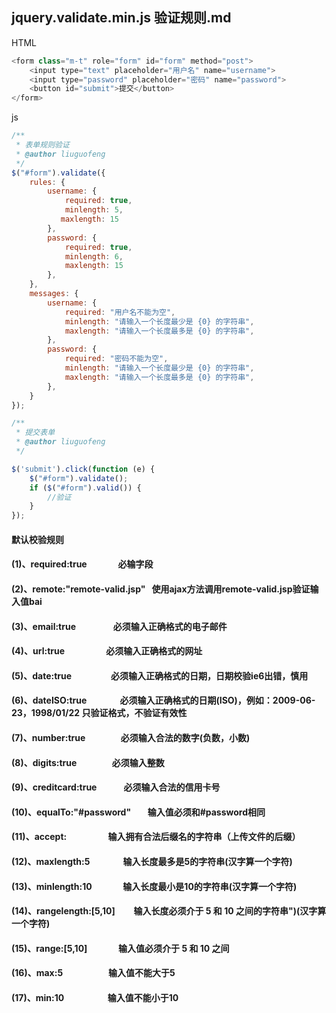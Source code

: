## jquery.validate.min.js 验证规则.md

HTML

```javascript
<form class="m-t" role="form" id="form" method="post">
    <input type="text" placeholder="用户名" name="username">
    <input type="password" placeholder="密码" name="password">
    <button id="submit">提交</button>
</form>
```

js

```javascript
/**
 * 表单规则验证
 * @author liuguofeng
 */ 
$("#form").validate({
    rules: {
        username: {
            required: true,
            minlength: 5,
           maxlength: 15
        },
        password: {
            required: true,
            minlength: 6,
            maxlength: 15
        },
    },
    messages: {
        username: {
            required: "用户名不能为空",
            minlength: "请输入一个长度最少是 {0} 的字符串",
            maxlength: "请输入一个长度最多是 {0} 的字符串",
        },
        password: {
            required: "密码不能为空",
            minlength: "请输入一个长度最少是 {0} 的字符串",
            maxlength: "请输入一个长度最多是 {0} 的字符串",
        },
    }
});

/**
 * 提交表单
 * @author liuguofeng
 */

$('submit').click(function (e) {
    $("#form").validate();
    if ($("#form").valid()) {
        //验证
    }
});
```



#### 默认校验规则

#### (1)、required:true               必输字段

#### (2)、remote:"remote-valid.jsp"   使用ajax方法调用remote-valid.jsp验证输入值bai

#### (3)、email:true                  必须输入正确格式的电子邮件

#### (4)、url:true                    必须输入正确格式的网址

#### (5)、date:true                   必须输入正确格式的日期，日期校验ie6出错，慎用

#### (6)、dateISO:true                必须输入正确格式的日期(ISO)，例如：2009-06-23，1998/01/22 只验证格式，不验证有效性

#### (7)、number:true                 必须输入合法的数字(负数，小数)

#### (8)、digits:true                 必须输入整数

#### (9)、creditcard:true             必须输入合法的信用卡号

#### (10)、equalTo:"#password"        输入值必须和#password相同

#### (11)、accept:                    输入拥有合法后缀名的字符串（上传文件的后缀）

#### (12)、maxlength:5                输入长度最多是5的字符串(汉字算一个字符)

#### (13)、minlength:10               输入长度最小是10的字符串(汉字算一个字符)

#### (14)、rangelength:[5,10]         输入长度必须介于 5 和 10 之间的字符串")(汉字算一个字符)

#### (15)、range:[5,10]               输入值必须介于 5 和 10 之间

#### (16)、max:5                      输入值不能大于5

#### (17)、min:10                     输入值不能小于10